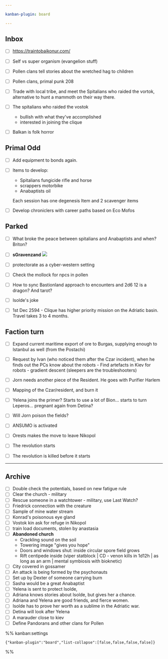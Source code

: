 ```yaml
---

kanban-plugin: board

---
```


## Inbox

- [ ] https://traintobaikonur.com/
- [ ] Self vs super organism (evangelion stuff)
- [ ] Pollen clans tell stories about the wretched hag to children
- [ ] Pollen clans, primal punk 208
- [ ] Trade with local tribe, and meet the Spitalians who raided the vortok, alternative to hunt a mammoth on their way there.
- [ ] The spitalians who raided the vostok
	- bullish with what they've accomplished
	- interested in joining the clique
- [ ] Balkan is folk horror


## Primal Odd

- [ ] Add equipment to bonds again.
- [ ] Items to develop:
	- Spitalians fungicide rifle and horse 
	- scrappers motorbike
	- Anabaptists oil
	
	Each session has one degenesis Item and 2 scavenger items
- [ ] Develop chroniclers with career paths based on Eco Mofos


## Parked

- [ ] What broke the peace between spitalians and Anabaptists and when? Briton?
- [ ] **sGravenzand**
	![](https://i.imgur.com/JwqFke9.png)
- [ ] protectorate as a cyber-western setting
- [ ] Check the mollock for npcs in pollen
- [ ] How to sync Bastionland approach to encounters and 2d6 12 is a dragon? And tarot?
- [ ] Isolde's joke
- [ ] 1st Dec 2594 - Clique has higher priority mission on the Adriatic basin. Travel takes 3 to 4 months.


## Faction turn

- [ ] Expand current maritime export of ore to Burgas, supplying enough to Istanbul as well (from the Postachi)
- [ ] Request by Ivan (who noticed them after the Czar incident), when he finds out the PCs know about the robots - Find artefacts in Kiev for robots - gradient descent (sleepers are the troubleshooters)
- [ ] Jorn needs another piece of the Resident. He goes with Purifier Harlem
- [ ] Mapping of the Czar/resident, and burn it
- [ ] Yelena joins the primer? Starts to use a lot of Bion... starts to turn Leperos... pregnant again from Detina?
- [ ] Will Jorn poison the fields?
- [ ] ANSUMO is activated
- [ ] Orests makes the move to leave Nikopol
- [ ] The revolution starts
- [ ] The revolution is killed before it starts


***

## Archive

- [ ] Double check the potentials, based on new fatigue rule
- [ ] Clear the church - military
- [ ] Rescue someone in a watchtower - military, use Last Watch?
- [ ] Friedrick connection with the creature
- [ ] Sample of mine water stream
- [ ] Konrad's poisonous eye gland
- [ ] Vostok kin ask for refuge in Nikopol
- [ ] train load documents, stolen by anastasia
- [ ] **Abandoned church**
	- Crackling sound on the soil
	- Towering image "gives you hope"
	- Doors and windows shut: inside circular spore field grows
	- Rift centipede inside (viper statblock | CD - venon kills in 1d12h | as long as an arm | mental symbiosis with bioknetic)
- [ ] City covered in gossamer
- [ ] An attack is being formed by the psychonauts
- [ ] Set up by Dexter of someone carrying burn
- [ ] Sasha would be a great Anabaptist
- [ ] Yelena is sent to protect Isolde,
- [ ] Adriana knows stories about Isolde, but gives her a chance.
- [ ] Adriana and Yelena are good friends, and fierce women.
- [ ] Isolde has to prove her worth as a sublime in the Adriatic war.
- [ ] Detina will look after Yelena
- [ ] A marauder close to kiev
- [ ] Define Pandorans and other clans for Pollen

%% kanban:settings
```
{"kanban-plugin":"board","list-collapse":[false,false,false,false]}
```
%%